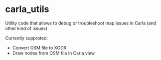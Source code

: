 # carla_utils

Utility code that allows to debug or troubleshoot map issues in Carla (and other kind of issues)

Currently supproted:
 - Convert OSM file to XODR
 - Draw nodes from OSM file in Carla view
